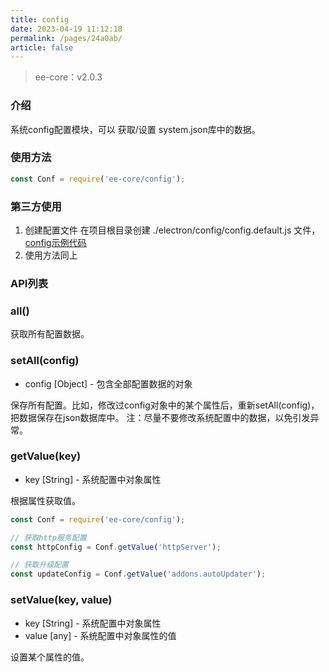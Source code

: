 ```yaml
---
title: config
date: 2023-04-19 11:12:18
permalink: /pages/24a0ab/
article: false
---
```


> ee-core：v2.0.3

### 介绍
系统config配置模块，可以 获取/设置 system.json库中的数据。

### 使用方法
```javascript
const Conf = require('ee-core/config');
```

### 第三方使用
1. 创建配置文件
在项目根目录创建 ./electron/config/config.default.js 文件，[config示例代码](https://github.com/dromara/electron-egg/blob/demo/electron/config/config.default.js)
2. 使用方法同上

### API列表
### all()
获取所有配置数据。

### setAll(config)

- config [Object] - 包含全部配置数据的对象

保存所有配置。比如，修改过config对象中的某个属性后，重新setAll(config)，把数据保存在json数据库中。
注：尽量不要修改系统配置中的数据，以免引发异常。

### getValue(key)

- key [String] - 系统配置中对象属性

根据属性获取值。
```javascript
const Conf = require('ee-core/config');

// 获取http服务配置
const httpConfig = Conf.getValue('httpServer');

// 获取升级配置
const updateConfig = Conf.getValue('addons.autoUpdater');
```
### setValue(key, value)

- key [String] - 系统配置中对象属性
- value [any] - 系统配置中对象属性的值

设置某个属性的值。





